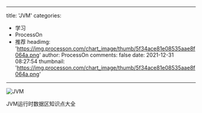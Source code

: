 
---
title: 'JVM'
categories: 
 - 学习
 - ProcessOn
 - 推荐
headimg: 'https://img.processon.com/chart_image/thumb/5f34ace81e08535aae8f064a.png'
author: ProcessOn
comments: false
date: 2021-12-31 08:27:54
thumbnail: 'https://img.processon.com/chart_image/thumb/5f34ace81e08535aae8f064a.png'
---

<div>   
<img class="thumb" alt="JVM" src="https://img.processon.com/chart_image/thumb/5f34ace81e08535aae8f064a.png" referrerpolicy="no-referrer">
<p>JVM运行时数据区知识点大全</p>  
</div>
            